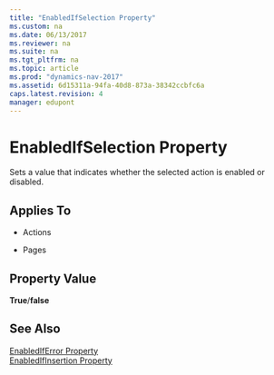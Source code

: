 ```yaml
---
title: "EnabledIfSelection Property"
ms.custom: na
ms.date: 06/13/2017
ms.reviewer: na
ms.suite: na
ms.tgt_pltfrm: na
ms.topic: article
ms.prod: "dynamics-nav-2017"
ms.assetid: 6d15311a-94fa-40d8-873a-38342ccbfc6a
caps.latest.revision: 4
manager: edupont
---
```

# EnabledIfSelection Property
Sets a value that indicates whether the selected action is enabled or disabled.  
  
## Applies To  
  
-   Actions  
  
-   Pages  
  
## Property Value  
 **True**/**false**  
  
## See Also  
 [EnabledIfError Property](devenv-enablediferror-property.md)   
 [EnabledIfInsertion Property](devenv-enabledifinsertion-property.md)